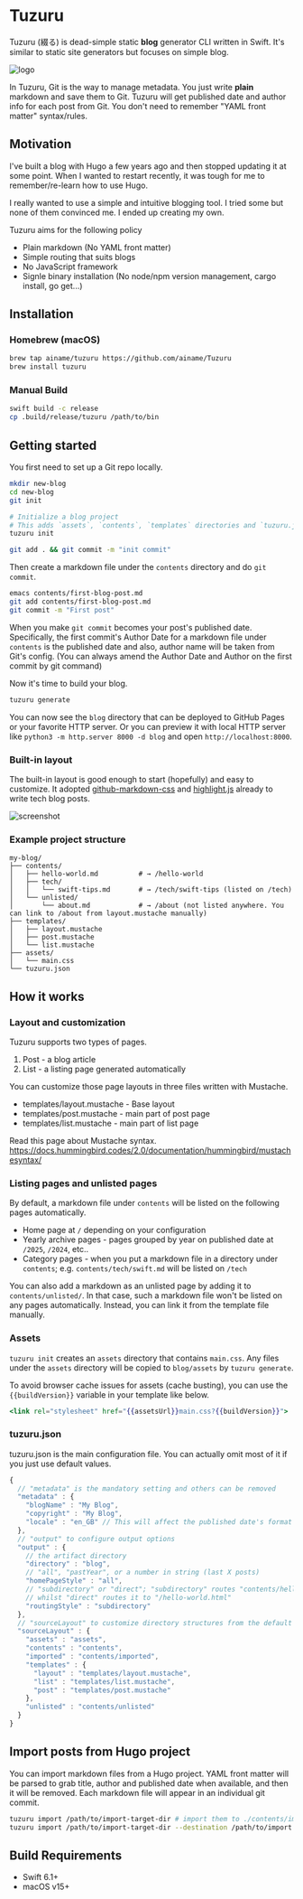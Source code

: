 # Tuzuru

Tuzuru (綴る) is dead-simple static **blog** generator CLI written in Swift. It's similar to static site generators but focuses on simple blog.

![logo](.github/assets/logo.png)

In Tuzuru, Git is the way to manage metadata. You just write **plain** markdown and save them to Git.
Tuzuru will get published date and author info for each post from Git. You don't need to remember "YAML front matter" syntax/rules.

## Motivation

I've built a blog with Hugo a few years ago and then stopped updating it at some point.
When I wanted to restart recently, it was tough for me to remember/re-learn how to use Hugo.

I really wanted to use a simple and intuitive blogging tool.
I tried some but none of them convinced me. I ended up creating my own.

Tuzuru aims for the following policy

* Plain markdown (No YAML front matter)
* Simple routing that suits blogs
* No JavaScript framework
* Signle binary installation (No node/npm version management, cargo install, go get...)

## Installation

### Homebrew (macOS)

```bash
brew tap ainame/tuzuru https://github.com/ainame/Tuzuru
brew install tuzuru
```

### Manual Build

```bash
swift build -c release
cp .build/release/tuzuru /path/to/bin
```

## Getting started

You first need to set up a Git repo locally.

```bash
mkdir new-blog
cd new-blog
git init

# Initialize a blog project
# This adds `assets`, `contents`, `templates` directories and `tuzuru.json`
tuzuru init

git add . && git commit -m "init commit"
```

Then create a markdown file under the `contents` directory and do `git commit`.

``` bash
emacs contents/first-blog-post.md
git add contents/first-blog-post.md
git commit -m "First post"
```

When you make `git commit` becomes your post's published date.
Specifically, the first commit's Author Date for a markdown file under `contents` is the published date and also, author name will be taken from Git's config. (You can always amend the Author Date and Author on the first commit by git command)

Now it's time to build your blog.

``` bash
tuzuru generate
```

You can now see the `blog` directory that can be deployed to GitHub Pages or your favorite HTTP server.
Or you can preview it with local HTTP server like `python3 -m http.server 8000 -d blog` and open `http://localhost:8000`.

### Built-in layout

The built-in layout is good enough to start (hopefully) and easy to customize.
It adopted [github-markdown-css](https://github.com/sindresorhus/github-markdown-css) and [highlight.js](https://highlightjs.org/) already to write tech blog posts.

![screenshot](.github/assets/screenshot.png)

### Example project structure

```
my-blog/
├── contents/
│   ├── hello-world.md          # → /hello-world
│   ├── tech/
│   │   └── swift-tips.md       # → /tech/swift-tips (listed on /tech)
│   └── unlisted/
│       └── about.md            # → /about (not listed anywhere. You can link to /about from layout.mustache manually)
├── templates/
│   ├── layout.mustache
│   ├── post.mustache
│   └── list.mustache
├── assets/
│   └── main.css
└── tuzuru.json
```

## How it works

### Layout and customization

Tuzuru supports two types of pages.

1. Post - a blog article
2. List - a listing page generated automatically

You can customize those page layouts in three files written with Mustache.

* templates/layout.mustache - Base layout
* templates/post.mustache - main part of post page
* templates/list.mustache - main part of list page

Read this page about Mustache syntax.
https://docs.hummingbird.codes/2.0/documentation/hummingbird/mustachesyntax/

### Listing pages and unlisted pages

By default, a markdown file under `contents` will be listed on the following pages automatically.

* Home page at `/` depending on your configuration
* Yearly archive pages - pages grouped by year on published date at `/2025`, `/2024`, etc..
* Category pages - when you put a markdown file in a directory under `contents`; e.g. `contents/tech/swift.md` will be listed on `/tech`

You can also add a markdown as an unlisted page by adding it to `contents/unlisted/`. In that case, such a markdown file won't be listed on any pages automatically. Instead, you can link it from the template file manually.

### Assets

`tuzuru init` creates an `assets` directory that contains `main.css`.
Any files under the `assets` directory will be copied to `blog/assets` by `tuzuru generate`.

To avoid browser cache issues for assets (cache busting), you can use the `{{buildVersion}}` variable in your template like below.

```mustache
<link rel="stylesheet" href="{{assetsUrl}}main.css?{{buildVersion}}">
```

### tuzuru.json

tuzuru.json is the main configuration file.
You can actually omit most of it if you just use default values.

```javascript
{
  // "metadata" is the mandatory setting and others can be removed
  "metadata" : {
    "blogName" : "My Blog",
    "copyright" : "My Blog",
    "locale" : "en_GB" // This will affect the published date's format
  },
  // "output" to configure output options
  "output" : {
    // the artifact directory
    "directory" : "blog",
    // "all", "pastYear", or a number in string (last X posts)
    "homePageStyle" : "all",
    // "subdirectory" or "direct"; "subdirectory" routes "contents/hello-world.md" to "/hello-world",
    // whilst "direct" routes it to "/hello-world.html"
    "routingStyle" : "subdirectory"
  },
  // "sourceLayout" to customize directory structures from the default values but you typically don't need to do this
  "sourceLayout" : {
    "assets" : "assets",
    "contents" : "contents",
    "imported" : "contents/imported",
    "templates" : {
      "layout" : "templates/layout.mustache",
      "list" : "templates/list.mustache",
      "post" : "templates/post.mustache"
    },
    "unlisted" : "contents/unlisted"
  }
}
```

## Import posts from Hugo project

You can import markdown files from a Hugo project. YAML front matter will be parsed to grab title, author and published date when available, and then it will be removed. Each markdown file will appear in an individual git commit.

```bash
tuzuru import /path/to/import-target-dir # import them to ./contents/imported by default
tuzuru import /path/to/import-target-dir --destination /path/to/import
```

## Build Requirements

- Swift 6.1+
- macOS v15+

